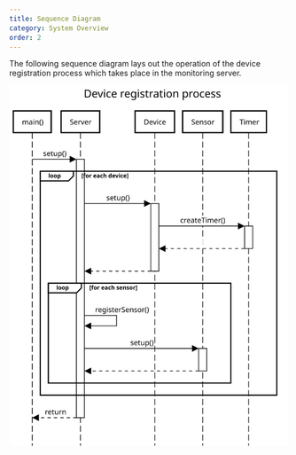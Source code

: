 ```yaml
---
title: Sequence Diagram
category: System Overview
order: 2
---
```


The following sequence diagram lays out the operation of the device registration process which takes place in the monitoring server.

<div align = "center">
<img src="/images/device-registration-sequence-diagram.svg">
